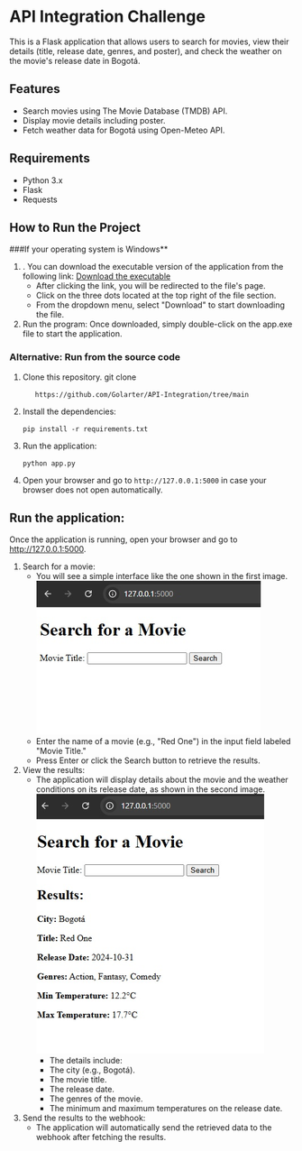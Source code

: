 # API Integration Challenge

This is a Flask application that allows users to search for movies, view their details (title, release date, genres, and poster), and check the weather on the movie's release date in Bogotá.

## Features
- Search movies using The Movie Database (TMDB) API.
- Display movie details including poster.
- Fetch weather data for Bogotá using Open-Meteo API.

## Requirements
- Python 3.x
- Flask
- Requests

## How to Run the Project

###If your operating system is Windows**
1. . You can download the executable version of the application from the following link: [Download the executable](https://github.com/Golarter/API-Integration/blob/main/dist/app.exe)
    - After clicking the link, you will be redirected to the file's page.
    - Click on the three dots located at the top right of the file section.
    - From the dropdown menu, select "Download" to start downloading the file.
3. Run the program: Once downloaded, simply double-click on the app.exe file to start the application.
   
### Alternative: Run from the source code
1. Clone this repository. git clone
   ```
      https://github.com/Golarter/API-Integration/tree/main
   ```
3. Install the dependencies:
   ```
   pip install -r requirements.txt
   ```
4. Run the application:
   ```
   python app.py
   ```
5. Open your browser and go to `http://127.0.0.1:5000` in case your browser does not open automatically.

## Run the application:
Once the application is running, open your browser and go to http://127.0.0.1:5000.

1. Search for a movie:
    - You will see a simple interface like the one shown in the first image. ![IMAGE 1](https://github.com/Golarter/API-Integration/blob/282809c6fef90019f8476c2c00f66c4f4bd0e693/Templates/IMG%201.jpg)
    - Enter the name of a movie (e.g., "Red One") in the input field labeled "Movie Title."
    - Press Enter or click the Search button to retrieve the results.
2. View the results:
    - The application will display details about the movie and the weather conditions on its release date, as shown in the second image. ![IMAGE 2](https://github.com/Golarter/API-Integration/blob/282809c6fef90019f8476c2c00f66c4f4bd0e693/Templates/IMG%202.jpg)
        - The details include:
        - The city (e.g., Bogotá).
        - The movie title.
        - The release date.
        - The genres of the movie.
        - The minimum and maximum temperatures on the release date.
3. Send the results to the webhook:
    - The application will automatically send the retrieved data to the webhook after fetching the results.
